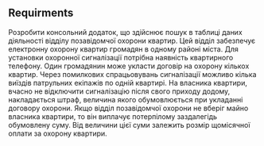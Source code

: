 ## Requirments

Розробити консольний додаток, що здійснює пошук в таблиці даних діяльності відділу позавідомчої охорони квартир. Цей відділ забезпечує електронну охорону квартир громадян в одному районі міста. Для установки охоронної сигналізації потрібна наявність квартирного телефону. Один громадянин може укласти договір на охорону кількох квартир. Через помилкових спрацьовувань сигналізації можливо кілька виїздів патрульних екіпажів по одній квартирі. На власника квартири, вчасно не відключити сигналізацію після свого приходу додому, накладається штраф, величина якого обумовлюється при укладанні договору охорони. Якщо відділ позавідомчої охорони не вберіг майно власника квартири, то він виплачує потерпілому заздалегідь обумовлену суму. Від величини цієї суми залежить розмір щомісячної оплати за охорону квартири.
